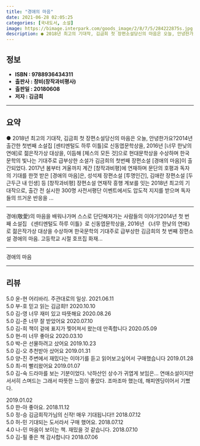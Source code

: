 ```yaml
---
title: "경애의 마음"
date: 2021-06-28 02:05:25
categories: [국내도서, 소설]
image: https://bimage.interpark.com/goods_image/2/8/7/5/284222875s.jpg
description: ● 2018년 최고의 기대작, 김금희 첫 장편소설당신의 마음은 오늘, 안녕한가요?2014년 출간한 첫번째 소설집 [센티멘털도 하루 이틀]로 신동엽문학상을, 2016년 [너무 한낮의 연애]로 젊은작가상 대상을, 이듬해 [체스의 모든 것]으로 현대문학상을 수상하며 한국문학의 빛나는 기대주
---
```


## **정보**

- **ISBN : 9788936434311**
- **출판사 : 창비(창작과비평사)**
- **출판일 : 20180608**
- **저자 : 김금희**

------



## **요약**

●  2018년 최고의 기대작, 김금희 첫 장편소설당신의 마음은 오늘, 안녕한가요?2014년 출간한 첫번째 소설집 [센티멘털도 하루 이틀]로 신동엽문학상을, 2016년 [너무 한낮의 연애]로 젊은작가상 대상을, 이듬해 [체스의 모든 것]으로 현대문학상을 수상하며 한국문학의 빛나는 기대주로 급부상한 소설가 김금희의 첫번째 장편소설 [경애의 마음]이 출간되었다. 2017년 봄부터 겨울까지 계간 [창작과비평]에 연재하며 문단의 호평과 독자의 기대를 한껏 받은 [경애의 마음]은, 성석제 장편소설 [투명인간], 김애란 장편소설 [두근두근 내 인생] 등 [창작과비평] 장편소설 연재작 흥행 계보를 잇는 2018년 최고의 기대작으로, 출간 전 실시한 300명 사전서평단 이벤트에서도 압도적 지지를 받으며 독자들의 뜨거운 반응을 ...

------

경애(敬愛)의 마음을 배워나가며 스스로 단단해져가는 사람들의 이야기!2014년 첫 번째 소설집 《센티멘털도 하루 이틀》로 신동엽문학상을, 2016년 《너무 한낮의 연애》로 젊은작가상 대상을 수상하며 한국문학의 기대주로 급부상한 김금희의 첫 번째 장편소설 경애의 마음. 고등학교 시절 호프집 화재... 

------


경애의 마음 

------


## **리뷰** 

5.0 윤-현 어리바리. 주관대로의 일상.  2021.06.11 <br/>5.0 부-호 믿고 읽는 김금희!! 2020.10.10 <br/>5.0 김-영 너무 재미 있고 따뜻해요 2020.08.26 <br/>5.0 김-준 너무 잘 받았어요 2020.07.10 <br/>5.0 김-희 책이 겉에 표지가 찢어져서 왔는데 만족합니다 2020.05.09 <br/>5.0 현-미 너무 좋아요 2020.03.10 <br/>5.0 박-은 선물하려고 샀어요 2019.10.23 <br/>5.0 김-오 추천받아 샀어요 2019.01.31 <br/>5.0 양-진 주변에서 재밌다는 이야기를 듣고 읽어보고싶어서 구매했습니다 2019.01.28 <br/>5.0 최-미 빨리왔어요 2019.01.07 <br/>5.0 김-숙 드라마를 보는 기분이었다. 낙하산인 상수가 귀엽게 보임은... 연애소설이지만 서서히 스며드는 그래서 따뜻한 느낌이 좋았다. 조마조마 했는데, 해피엔딩이어서 기뻤다.

 2019.01.02 <br/>5.0 한-아 좋아요. 2018.11.12 <br/>5.0 정-승 김금희작가님의 신작! 매우 기대됩니다!! 2018.07.12 <br/>5.0 허-민 기대되는 도서라서 구매 했어요.  2018.07.12 <br/>4.0 나-민 마음이 보이는 책.  재밌을 것 같습니다. 2018.07.10 <br/>5.0 김-필 좋은 책 감사합니다 2018.07.06 <br/>